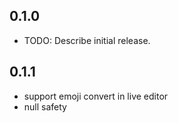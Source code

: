 ## 0.1.0

* TODO: Describe initial release.

## 0.1.1

* support emoji convert in live editor
* null safety
